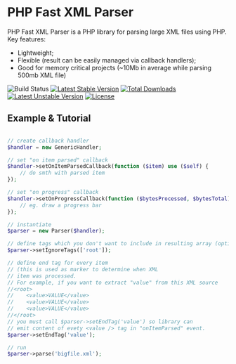 PHP Fast XML Parser
=========

PHP Fast XML Parser is a PHP library for parsing large XML files using PHP.
Key features:

  - Lightweight;
  - Flexible (result can be easily managed via callback handlers);
  - Good for memory critical projects (~10Mb in average while parsing 500mb XML file)
  
![Build Status](https://travis-ci.org/alex-oleshkevich/php-fast-xml-parser.svg)
[![Latest Stable Version](https://poser.pugx.org/alex-oleshkevich/php-fast-xml-parser/v/stable.svg)](https://packagist.org/packages/alex-oleshkevich/php-fast-xml-parser) [![Total Downloads](https://poser.pugx.org/alex-oleshkevich/php-fast-xml-parser/downloads.svg)](https://packagist.org/packages/alex-oleshkevich/php-fast-xml-parser) [![Latest Unstable Version](https://poser.pugx.org/alex-oleshkevich/php-fast-xml-parser/v/unstable.svg)](https://packagist.org/packages/alex-oleshkevich/php-fast-xml-parser) [![License](https://poser.pugx.org/alex-oleshkevich/php-fast-xml-parser/license.svg)](https://packagist.org/packages/alex-oleshkevich/php-fast-xml-parser)
  

Example & Tutorial
--------------

```php

// create callback handler
$handler = new GenericHandler;

// set "on item parsed" callback
$handler->setOnItemParsedCallback(function ($item) use ($self) {
    // do smth with parsed item
});

// set "on progress" callback
$handler->setOnProgressCallback(function ($bytesProcessed, $bytesTotal) use ($self) {
    // eg. draw a progress bar
});

// instantiate
$parser = new Parser($handler);

// define tags which you don't want to include in resulting array (optional)
$parser->setIgnoreTags(['root']);

// define end tag for every item
// (this is used as marker to determine when XML
// item was processed.
// For example, if you want to extract "value" from this XML source
//<root>
//    <value>VALUE</value>
//    <value>VALUE</value>
//    <value>VALUE</value>
//</root>
// you must call $parser->setEndTag('value') so library can
// emit content of evety <value /> tag in "onItemParsed" event.
$parser->setEndTag('value');

// run
$parser->parse('bigfile.xml');
```
